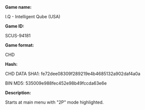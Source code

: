 **Game name:**

I.Q - Intelligent Qube (USA)

**Game ID:**

SCUS-94181

**Game format:**

CHD

**Hash:**

CHD DATA SHA1: fe72dee08309f289219e4b4685132a902daf4a0a

BIN MD5: 535009e988fec452e98b49fccda63e6e

**Description:**

Starts at main menu with "2P" mode highlighted.